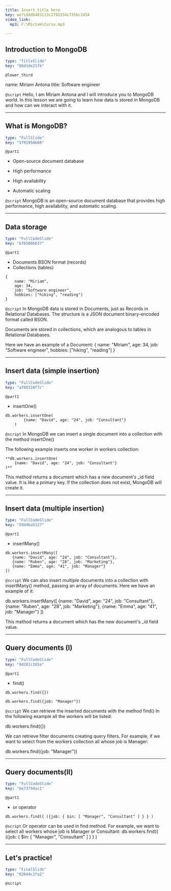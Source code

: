 ```yaml
---
title: Insert title here
key: ae71dddb483113c2792334c735bc2434
video_link:
  mp3: F:\Miriam\Curso.mp3

---
```

## Introduction to MongoDB

```yaml
type: "TitleSlide"
key: "88d1de21fb"
```

`@lower_third`

name: Miriam Antona
title: Software engineer


`@script`
Hello, I am Miriam Antona and I will introduce you to MongoDB world.
In this lesson we are going to learn how data is stored in MongoDB and how can we interact with it.


---
## What is MongoDB?

```yaml
type: "FullSlide"
key: "5f91950b60"
```

`@part1`
- Open-source document database

- High performance

- High availability

- Automatic scaling


`@script`
MongoDB is an open-source document database that provides high performance, high availability, and automatic scaling.


---
## Data storage

```yaml
type: "FullCodeSlide"
key: "b76580b637"
```

`@part1`
- Documents BSON format (records)
- Collections (tables)


```
{
    name: "Miriam",
    age: 34,
    job: "Software engineer",
    hobbies: ["hiking", "reading"]
}
```


`@script`
In MongoDB data is stored in Documents, just as Records in Relational Databases. The structure is a JSON document binary-encoded format called BSON.

Documents are stored in collections, which are analogous to tables in Relational Databases.

Here we have an example of a Document:
{
    name: "Miriam",
    age: 34,
    job: "Software engineer",
    hobbies: ["hiking", "reading"]
}


---
## Insert data (simple insertion)

```yaml
type: "FullCodeSlide"
key: "af80328f7c"
```

`@part1`
- insertOne()


```
db.workers.insertOne(
		{name: "David", age: "24", job: "Consultant"}
	)
```


`@script`
In MongoDB we can insert a single document into a collection with the method insertOne()

The following example inserts one worker in workers collection:

	**db.workers.insertOne(
		{name: "David", age: "24", job: "Consultant"}
	)**

This method returns a document which has a new document's _id field value. It is like a primary key.
If the collection does not exist, MongoDB will create it.


---
## Insert data (multiple insertion)

```yaml
type: "FullCodeSlide"
key: "59d4ba5127"
```

`@part1`
- insertMany()

```
db.workers.insertMany([
   {name: "David", age: "24", job: "Consultant"},
   {name: "Ruben", age: "28", job: "Marketing"},
   {name: "Emma", age: "41", job: "Manager"}
])
```


`@script`
We can also insert multiple documents into a collection with insertMany() method, passing an array of documents.
Here we have an example of it:

db.workers.insertMany([
   {name: "David", age: "24", job: "Consultant"},
   {name: "Ruben", age: "28", job: "Marketing"},
   {name: "Emma", age: "41", job: "Manager"}
])

This method returns a document which has the new document's _id field value.


---
## Query documents (I)

```yaml
type: "FullCodeSlide"
key: "9d281c165a"
```

`@part1`
- find()

```
db.workers.find({})
```
```
db.workers.find({job: "Manager"})
```


`@script`
We can retrieve the inserted documents with the method find()
In the following example all the workers will be listed:

db.workers.find({})


We can retrieve filter documents creating query filters. 
For example, if we want to select from the workers collection all whose job is Manager:

db.workers.find({job: "Manager"})


---
## Query documents(II)

```yaml
type: "FullCodeSlide"
key: "6e73794ac1"
```

`@part1`
- or operator
```
db.workers.find({ ({job: { $in: [ "Manager", "Consultant" ] } } )
```


`@script`
Or operator can be used in find method. For example, we want to select all workers whose job is Manager or Consultant:
db.workers.find({ ({job: { $in: [ "Manager", "Consultant" ] } } )


---
## Let's practice!

```yaml
type: "FinalSlide"
key: "82044c1fa2"
```

`@script`


